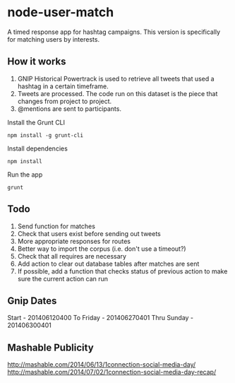 node-user-match
===============

A timed response app for hashtag campaigns.  This version is specifically for matching users by interests.

How it works
------------
1. GNIP Historical Powertrack is used to retrieve all tweets that used a hashtag in a certain timeframe.
2. Tweets are processed.  The code run on this dataset is the piece that changes from project to project.
3. @mentions are sent to participants.

Install the Grunt CLI

	npm install -g grunt-cli

Install dependencies

    npm install
  
Run the app

    grunt

Todo
----
1. Send function for matches
2. Check that users exist before sending out tweets
3. More appropriate responses for routes
4. Better way to import the corpus (i.e. don't use a timeout?)
5. Check that all requires are necessary
6. Add action to clear out database tables after matches are sent
7. If possible, add a function that checks status of previous action to make sure the current action can run

Gnip Dates
----------
Start - 201406120400
To Friday - 201406270401
Thru Sunday - 201406300401

Mashable Publicity
------------------
http://mashable.com/2014/06/13/1connection-social-media-day/
http://mashable.com/2014/07/02/1connection-social-media-day-recap/